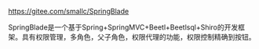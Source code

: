 https://gitee.com/smallc/SpringBlade


SpringBlade是一个基于Spring+SpringMVC+Beetl+Beetlsql+Shiro的开发框架。具有权限管理，多角色，父子角色，权限代理的功能，权限控制精确到按钮。